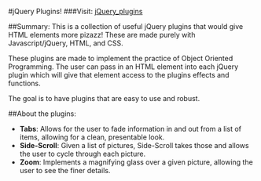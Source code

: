 #jQuery Plugins!
###Visit: [jQuery_plugins](www.saikandala.com/jQuery_plugins)


##Summary:
This is a collection of useful jQuery plugins that would give HTML elements more pizazz! These are made purely with Javascript/jQuery, HTML, and CSS.

These plugins are made to implement the practice of Object Oriented Programming. The user can pass in an HTML element into each jQuery plugin which will give that element access to the plugins effects and functions.

The goal is to have plugins that are easy to use and robust.

##About the plugins:
- **Tabs**: Allows for the user to fade information in and out from a list of items, allowing for a clean, presentable look.
- **Side-Scroll**: Given a list of pictures, Side-Scroll takes those and allows the user to cycle through each picture.
- **Zoom**: Implements a magnifying glass over a given picture, allowing the user to see the finer details.

